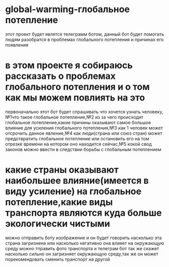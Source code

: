 # global-warming-глобальное потепление
этот проект будет являтся телеграмм ботом, данный бот будет помогать людям разобратся в проблемах глобального потепления и причинах его появления
# в этом проекте я собираюсь рассказать о проблемах глобального потепления и о том как мы можем повлиять на это
первоначально этот бот будет спрашивать что хочется узнать человеку, №1что такое глобальное потепление,№2 из за чего происходит глобальное потепление,какие причины оказывают самое большое влияние для усиления глобального потепления,№3 как 1 человек может отсрочить данное явление,№4 как люди(страна или союз стран) может предотвратить глобальное потепление или остановить его на том отрезке времени на котором оно находится сейчас,№5 кокой свод законов можно ввести в следствии борьбы с глобальным потеплением
# какие страны оказывают наибольшее влияние(имеется в виду усиление) на глобальное потепление,какие виды транспорта являются куда больше экологически чистыми
можно отправить боту изображение и он будет говорить насколько эта страна загризнена или насколько негативно она влияет на окружающую среду
можно тправить фото транспорта и телеграм бот так же скажет насколько сильно он загризняет окружающую среду,так же он может порекомендовать сменить транспорт на другой
